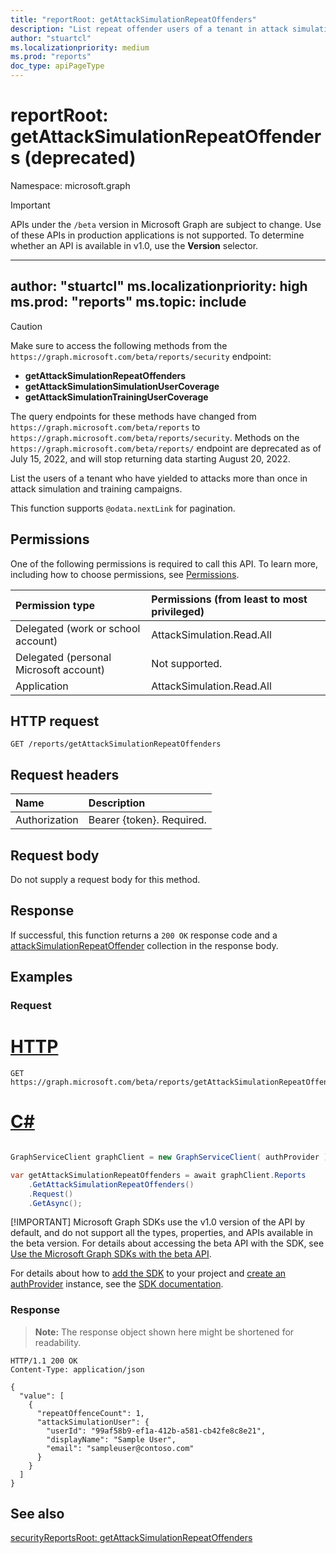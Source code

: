 ```yaml
---
title: "reportRoot: getAttackSimulationRepeatOffenders"
description: "List repeat offender users of a tenant in attack simulation and training campaigns."
author: "stuartcl"
ms.localizationpriority: medium
ms.prod: "reports"
doc_type: apiPageType
---
```


# reportRoot: getAttackSimulationRepeatOffenders (deprecated)
Namespace: microsoft.graph

> [!IMPORTANT]
> APIs under the `/beta` version in Microsoft Graph are subject to change. Use of these APIs in production applications is not supported. To determine whether an API is available in v1.0, use the **Version** selector.

---
author: "stuartcl"
ms.localizationpriority: high
ms.prod: "reports"
ms.topic: include
---

<!-- markdownlint-disable MD041-->
>[!CAUTION]
>Make sure to access the following methods from the `https://graph.microsoft.com/beta/reports/security` endpoint:
>- **getAttackSimulationRepeatOffenders**
>- **getAttackSimulationSimulationUserCoverage**
>- **getAttackSimulationTrainingUserCoverage** 
>
>The query endpoints for these methods have changed from `https://graph.microsoft.com/beta/reports` to `https://graph.microsoft.com/beta/reports/security`. 
>Methods on the `https://graph.microsoft.com/beta/reports/` endpoint are deprecated as of July 15, 2022, and will stop returning data starting August 20, 2022.


List the users of a tenant who have yielded to attacks more than once in attack simulation and training campaigns.

This function supports `@odata.nextLink` for pagination.

## Permissions
One of the following permissions is required to call this API. To learn more, including how to choose permissions, see [Permissions](/graph/permissions-reference).

| Permission type                        | Permissions (from least to most privileged) |
|:---------------------------------------|:--------------------------------------------|
| Delegated (work or school account)     | AttackSimulation.Read.All                   |
| Delegated (personal Microsoft account) | Not supported.                              |
| Application                            | AttackSimulation.Read.All                   |

## HTTP request

<!-- {
  "blockType": "ignored"
}
-->
``` http
GET /reports/getAttackSimulationRepeatOffenders
```

## Request headers
|Name|Description|
|:---|:---|
|Authorization|Bearer {token}. Required.|

## Request body
Do not supply a request body for this method.

## Response

If successful, this function returns a `200 OK` response code and a [attackSimulationRepeatOffender](../resources/attacksimulationrepeatoffender.md) collection in the response body.

## Examples

### Request

# [HTTP](#tab/http)
<!-- {
  "blockType": "request",
  "name": "reportroot_getattacksimulationrepeatoffenders"
}
-->
``` http
GET https://graph.microsoft.com/beta/reports/getAttackSimulationRepeatOffenders
```

# [C#](#tab/csharp)

```csharp

GraphServiceClient graphClient = new GraphServiceClient( authProvider );

var getAttackSimulationRepeatOffenders = await graphClient.Reports
	.GetAttackSimulationRepeatOffenders()
	.Request()
	.GetAsync();

```


 [!IMPORTANT]
 Microsoft Graph SDKs use the v1.0 version of the API by default, and do not support all the types, properties, and APIs available in the beta version. For details about accessing the beta API with the SDK, see [Use the Microsoft Graph SDKs with the beta API](/graph/sdks/use-beta).

 For details about how to [add the SDK](/graph/sdks/sdk-installation) to your project and [create an authProvider](/graph/sdks/choose-authentication-providers) instance, see the [SDK documentation](/graph/sdks/sdks-overview).

### Response
>**Note:** The response object shown here might be shortened for readability.
<!-- {
  "blockType": "response",
  "truncated": true,
  "@odata.type": "Collection(microsoft.graph.attackSimulationRepeatOffender)"
}
-->
``` http
HTTP/1.1 200 OK
Content-Type: application/json

{
  "value": [
    {
      "repeatOffenceCount": 1,
      "attackSimulationUser": {
        "userId": "99af58b9-ef1a-412b-a581-cb42fe8c8e21",
        "displayName": "Sample User",
        "email": "sampleuser@contoso.com"
      }
    }
  ]
}
```

## See also
[securityReportsRoot: getAttackSimulationRepeatOffenders](securityreportsroot-getattacksimulationrepeatoffenders.md)

